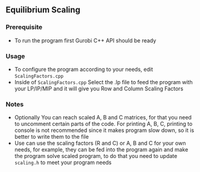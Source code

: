 ## Equilibrium Scaling

### Prerequisite
- To run the program first Gurobi C++ API should be ready 

### Usage
- To configure the program according to your needs, edit `ScalingFactors.cpp`
- Inside of `ScalingFactors.cpp` Select the .lp file to feed the program with your LP/IP/MIP and it will give you Row and Column Scaling Factors 
 
### Notes 
- Optionally You can reach scaled A, B and C matrices, for that you need to uncomment certain parts of the code. For printing A, B, C, printing to console is not recommended since it makes program slow down, so it is better to write them to the file  
- Use can use the scaling factors (R and C) or A, B and C for your own needs, for example, they can be fed into the program again and make the program solve scaled program, to do that you need to update `scaling.h` to meet your program needs
